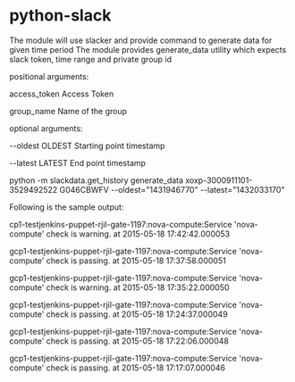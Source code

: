 # python-slack
The module will use slacker and provide command to generate data for given time period 
The module provides generate_data utility which expects slack token, time range and private group id

positional arguments:

  access_token     Access Token

  group_name       Name of the group


optional arguments:

  --oldest OLDEST  Starting point timestamp

  --latest LATEST  End point timestamp


python -m slackdata.get_history  generate_data xoxp-3000911101-3529492522 G046CBWFV --oldest="1431946770" --latest="1432033170"

Following is the sample output:

cp1-testjenkins-puppet-rjil-gate-1197:nova-compute:Service 'nova-compute' check is warning. at  2015-05-18 17:42:42.000053

gcp1-testjenkins-puppet-rjil-gate-1197:nova-compute:Service 'nova-compute' check is passing. at  2015-05-18 17:37:58.000051

gcp1-testjenkins-puppet-rjil-gate-1197:nova-compute:Service 'nova-compute' check is warning. at  2015-05-18 17:35:22.000050

gcp1-testjenkins-puppet-rjil-gate-1197:nova-compute:Service 'nova-compute' check is passing. at  2015-05-18 17:24:37.000049

gcp1-testjenkins-puppet-rjil-gate-1197:nova-compute:Service 'nova-compute' check is passing. at  2015-05-18 17:22:06.000048

gcp1-testjenkins-puppet-rjil-gate-1197:nova-compute:Service 'nova-compute' check is passing. at  2015-05-18 17:17:07.000046

